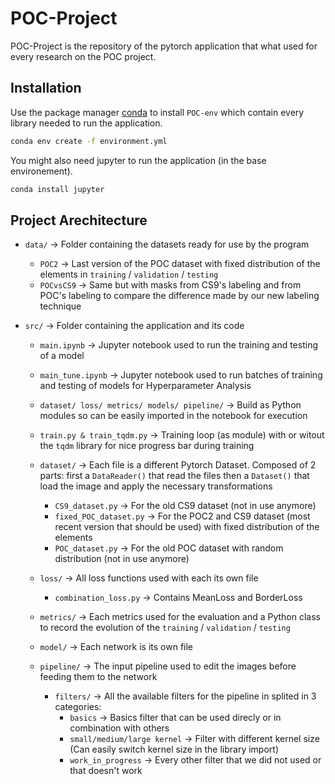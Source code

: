 # POC-Project

POC-Project is the repository of the pytorch application that what used for every research on the POC project.

## Installation

Use the package manager [conda](https://conda.io) to install `POC-env` which contain every library needed to run the application.

```bash
conda env create -f environment.yml
```

You might also need jupyter to run the application (in the base environement).
```bash
conda install jupyter
```

## Project Arechitecture

* `data/` &rarr; Folder containing the datasets ready for use by the program
	* `POC2` &rarr; Last version of the POC dataset with fixed distribution of the elements in `training` / `validation` / `testing`
	* `POCvsCS9` &rarr; Same but with masks from CS9's labeling and from POC's labeling to compare the difference made by our new labeling technique

* `src/` &rarr; Folder containing the application and its code
	* `main.ipynb` &rarr; Jupyter notebook used to run the training and testing of a model
	* `main_tune.ipynb` &rarr; Jupyter notebook used to run batches of training and testing of models for Hyperparameter Analysis
	* `dataset/ loss/ metrics/ models/ pipeline/` &rarr; Build as Python modules so can be easily imported in the notebook for execution
	* `train.py & train_tqdm.py` &rarr; Training loop (as module) with or witout the `tqdm` library for nice progress bar during training

	* `dataset/` &rarr; Each file is a different Pytorch Dataset. Composed of 2 parts: first a `DataReader()` that read the files then a `Dataset()` that load the image and apply the necessary transformations
		* `CS9_dataset.py` &rarr; For the old CS9 dataset (not in use anymore)
		* `fixed_POC_dataset.py` &rarr; For the POC2 and CS9 dataset (most recent version that should be used) with fixed distribution of the elements
		* `POC_dataset.py` &rarr; For the old POC dataset with random distribution (not in use anymore)
	* `loss/` &rarr; All loss functions used with each its own file
  		* `combination_loss.py` &rarr; Contains MeanLoss and BorderLoss
    * `metrics/` &rarr; Each metrics used for the evaluation and a Python class to record the evolution of the `training` / `validation` / `testing`
	* `model/` &rarr; Each network is its own file
 	* `pipeline/` &rarr; The input pipeline used to edit the images before feeding them to the network
  		* `filters/` &rarr; All the available filters for the pipeline in splited in 3 categories:
			* `basics` &rarr; Basics filter that can be used direcly or in combination with others
   			* `small/medium/large kernel` &rarr; Filter with different kernel size (Can easily switch kernel size in the library import)
    		* `work_in_progress` &rarr; Every other filter that we did not used or that doesn't work

